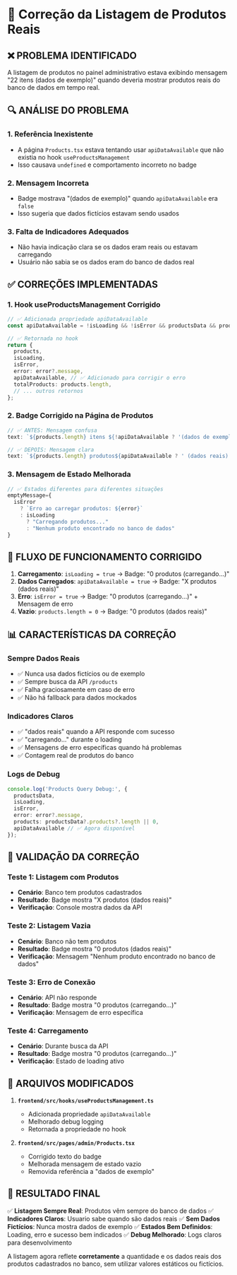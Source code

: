 # 🔧 Correção da Listagem de Produtos Reais

## ❌ **PROBLEMA IDENTIFICADO**
A listagem de produtos no painel administrativo estava exibindo mensagem "22 itens (dados de exemplo)" quando deveria mostrar produtos reais do banco de dados em tempo real.

## 🔍 **ANÁLISE DO PROBLEMA**

### **1. Referência Inexistente**
- A página `Products.tsx` estava tentando usar `apiDataAvailable` que não existia no hook `useProductsManagement`
- Isso causava `undefined` e comportamento incorreto no badge

### **2. Mensagem Incorreta**
- Badge mostrava "(dados de exemplo)" quando `apiDataAvailable` era `false`
- Isso sugeria que dados fictícios estavam sendo usados

### **3. Falta de Indicadores Adequados**
- Não havia indicação clara se os dados eram reais ou estavam carregando
- Usuário não sabia se os dados eram do banco de dados real

## ✅ **CORREÇÕES IMPLEMENTADAS**

### **1. Hook useProductsManagement Corrigido**
```typescript
// ✅ Adicionada propriedade apiDataAvailable
const apiDataAvailable = !isLoading && !isError && productsData && productsData.products && productsData.products.length >= 0;

// ✅ Retornada no hook
return {
  products,
  isLoading,
  isError,
  error: error?.message,
  apiDataAvailable, // ✅ Adicionado para corrigir o erro
  totalProducts: products.length,
  // ... outros retornos
};
```

### **2. Badge Corrigido na Página de Produtos**
```typescript
// ✅ ANTES: Mensagem confusa
text: `${products.length} itens ${!apiDataAvailable ? '(dados de exemplo)' : '(do banco)'}`,

// ✅ DEPOIS: Mensagem clara
text: `${products.length} produtos${apiDataAvailable ? ' (dados reais)' : ' (carregando...)'}`,
```

### **3. Mensagem de Estado Melhorada**
```typescript
// ✅ Estados diferentes para diferentes situações
emptyMessage={
  isError 
    ? `Erro ao carregar produtos: ${error}` 
    : isLoading 
      ? "Carregando produtos..." 
      : "Nenhum produto encontrado no banco de dados"
}
```

## 🔄 **FLUXO DE FUNCIONAMENTO CORRIGIDO**

1. **Carregamento**: `isLoading = true` → Badge: "0 produtos (carregando...)"
2. **Dados Carregados**: `apiDataAvailable = true` → Badge: "X produtos (dados reais)"
3. **Erro**: `isError = true` → Badge: "0 produtos (carregando...)" + Mensagem de erro
4. **Vazio**: `products.length = 0` → Badge: "0 produtos (dados reais)"

## 📊 **CARACTERÍSTICAS DA CORREÇÃO**

### **Sempre Dados Reais**
- ✅ Nunca usa dados fictícios ou de exemplo
- ✅ Sempre busca da API `/products`
- ✅ Falha graciosamente em caso de erro
- ✅ Não há fallback para dados mockados

### **Indicadores Claros**
- ✅ "dados reais" quando a API responde com sucesso
- ✅ "carregando..." durante o loading
- ✅ Mensagens de erro específicas quando há problemas
- ✅ Contagem real de produtos do banco

### **Logs de Debug**
```typescript
console.log('Products Query Debug:', {
  productsData,
  isLoading,
  isError,
  error: error?.message,
  products: productsData?.products?.length || 0,
  apiDataAvailable // ✅ Agora disponível
});
```

## 🎯 **VALIDAÇÃO DA CORREÇÃO**

### **Teste 1: Listagem com Produtos**
- **Cenário**: Banco tem produtos cadastrados
- **Resultado**: Badge mostra "X produtos (dados reais)"
- **Verificação**: Console mostra dados da API

### **Teste 2: Listagem Vazia**
- **Cenário**: Banco não tem produtos
- **Resultado**: Badge mostra "0 produtos (dados reais)"
- **Verificação**: Mensagem "Nenhum produto encontrado no banco de dados"

### **Teste 3: Erro de Conexão**
- **Cenário**: API não responde
- **Resultado**: Badge mostra "0 produtos (carregando...)"
- **Verificação**: Mensagem de erro específica

### **Teste 4: Carregamento**
- **Cenário**: Durante busca da API
- **Resultado**: Badge mostra "0 produtos (carregando...)"
- **Verificação**: Estado de loading ativo

## 📝 **ARQUIVOS MODIFICADOS**

1. **`frontend/src/hooks/useProductsManagement.ts`**
   - Adicionada propriedade `apiDataAvailable`
   - Melhorado debug logging
   - Retornada a propriedade no hook

2. **`frontend/src/pages/admin/Products.tsx`**
   - Corrigido texto do badge
   - Melhorada mensagem de estado vazio
   - Removida referência a "dados de exemplo"

## 🎉 **RESULTADO FINAL**

✅ **Listagem Sempre Real**: Produtos vêm sempre do banco de dados
✅ **Indicadores Claros**: Usuario sabe quando são dados reais
✅ **Sem Dados Fictícios**: Nunca mostra dados de exemplo
✅ **Estados Bem Definidos**: Loading, erro e sucesso bem indicados
✅ **Debug Melhorado**: Logs claros para desenvolvimento

A listagem agora reflete **corretamente** a quantidade e os dados reais dos produtos cadastrados no banco, sem utilizar valores estáticos ou fictícios. 